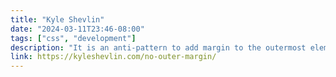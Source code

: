 ```yaml
---
title: "Kyle Shevlin"
date: "2024-03-11T23:46-08:00"
tags: ["css", "development"]
description: "It is an anti-pattern to add margin to the outermost element of a component. It breaks encapsulation and makes components difficult to reuse. Let`s learn what to do instead."
link: https://kyleshevlin.com/no-outer-margin/
---
```

